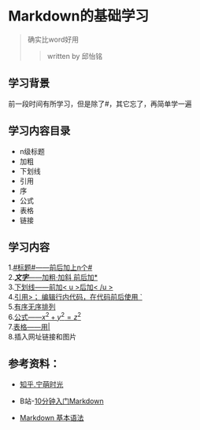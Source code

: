 # Markdown的基础学习
>确实比word好用
>>written by 邱怡铭

## 学习背景
前一段时间有所学习，但是除了#，其它忘了，再简单学一遍

## 学习内容目录
- n级标题
- 加粗
- 下划线
- 引用
- 序
- 公式
- 表格
- 链接


## 学习内容
 1.[#标题#——前后加上n个#](https://pic1.zhimg.com/v2-508614f3693fdcfc41f265d979571d30_1440w.jpg)\
2.[***文字***——加粗·加斜  前后加*](https://pic3.zhimg.com/v2-0cc3373add9a8fa3f9a03ccded5ffbba_1440w.jpg)\
3.[<u>下划线</u>——前加< u >后加< /u >](https://pic1.zhimg.com/v2-f4557532248c4b7df8120f405e861e42_1440w.jpg)\
4.[引用>； 编辑行内代码，在代码前后使用 `](https://pic2.zhimg.com/v2-be9772284d4a71f024fbad10d73124d5_1440w.jpg)\
5.[有序无序排列](https://pic4.zhimg.com/v2-b1f1dd6c6c4317373af96e01996937e9_1440w.jpg)\
6.[公式——$x^2+y^2=z^2$](https://pic2.zhimg.com/v2-32a701fb0b778cad52a9ace2fc98f401_1440w.png)\
7.[表格——用|](https://pic4.zhimg.com/v2-d1e4bd7882b0da153ddd74ad0a333963_1440w.jpg)\
 8.插入网址链接和图片

## 参考资料：
- [知乎.宁萌时光 ​](https://zhuanlan.zhihu.com/p/216222290)
- B站-[10分钟入门Markdown](【10分钟入门Markdown(超简单)】https://www.bilibili.com/video/BV1eS4y1j7jb?vd_source=2552ef659ebde2f6dadff1230dbbb677)

- [Markdown 基本语法](https://markdown.com.cn/basic-syntax/)




